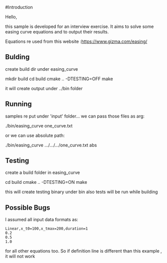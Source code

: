 #Introduction

Hello,

this sample is developed for an interview exercise. It aims to solve some easing curve equations and to output their results.

Equations re used from this website :https://www.gizma.com/easing/ 

## Bulding

create build dir under easing_curve

mkdir build
cd build
cmake .. -DTESTING=OFF
make

it will create output under ../bin folder

## Running

samples re put under 'input' folder... we can pass those files as arg:

./bin/easing_curve one_curve.txt

or we can use absolute path:

./bin/easing_curve .../.../.../one_curve.txt abs


## Testing

create a build folder in easing_curve 

cd build
cmake .. -DTESTING=ON
make

this will create testing binary under bin also tests will be run while building


## Possible Bugs

I assumed all input data formats as:

```
Linear,x_t0=100,x_tmax=200,duration=1
0.2
0.5
1.0

```

for all other equations too. So if definition line is different than this example , it will not work


